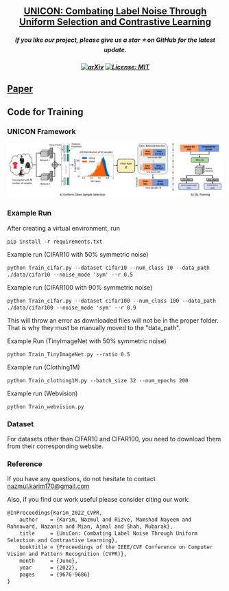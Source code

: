 <h2 align="center"> <a href="https://github.com/nazmul-karim170/UNICON-Noisy-Label">UNICON: Combating Label Noise Through Uniform Selection and Contrastive
Learning</a></h2>
<h5 align="center"> If you like our project, please give us a star ⭐ on GitHub for the latest update.  </h2>

<h5 align="center">

[![arXiv](https://img.shields.io/badge/Arxiv-2312.09313-b31b1b.svg?logo=arXiv)](https://arxiv.org/pdf/2203.14542.pdf)
[![License: MIT](https://img.shields.io/badge/License-MIT-yellow.svg)](https://github.com/nazmul-karim170/UNICON-Noisy-Label/blob/main/LICENSE) 


</h5>

## [Paper](https://openaccess.thecvf.com/content/CVPR2022/papers/Karim_UniCon_Combating_Label_Noise_Through_Uniform_Selection_and_Contrastive_Learning_CVPR_2022_paper.pdf) 


## Code for Training 


### UNICON Framework

<!-- ![Teaser](./Figure/Teaser.png) -->
![Framework](./Figure/Snip20220331_3.png)

### Example Run
After creating a virtual environment, run

	pip install -r requirements.txt

Example run (CIFAR10 with 50% symmetric noise) 

	python Train_cifar.py --dataset cifar10 --num_class 10 --data_path ./data/cifar10 --noise_mode 'sym' --r 0.5 

Example run (CIFAR100 with 90% symmetric noise) 

	python Train_cifar.py --dataset cifar100 --num_class 100 --data_path ./data/cifar100 --noise_mode 'sym' --r 0.9 

This will throw an error as downloaded files will not be in the proper folder. That is why they must be manually moved to the "data_path".

Example Run (TinyImageNet with 50% symmetric noise)

	python Train_TinyImageNet.py --ratio 0.5


Example run (Clothing1M)
	
	python Train_clothing1M.py --batch_size 32 --num_epochs 200   

Example run (Webvision)
	
	python Train_webvision.py 


### Dataset
For datasets other than CIFAR10 and CIFAR100, you need to download them from their corresponding website.

### Reference 
If you have any questions, do not hesitate to contact nazmul.karim170@gmail.com

Also, if you find our work useful please consider citing our work: 

	@InProceedings{Karim_2022_CVPR,
	    author    = {Karim, Nazmul and Rizve, Mamshad Nayeem and Rahnavard, Nazanin and Mian, Ajmal and Shah, Mubarak},
	    title     = {UniCon: Combating Label Noise Through Uniform Selection and Contrastive Learning},
	    booktitle = {Proceedings of the IEEE/CVF Conference on Computer Vision and Pattern Recognition (CVPR)},
	    month     = {June},
	    year      = {2022},
	    pages     = {9676-9686}
	}
 
